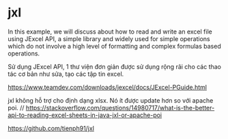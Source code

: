# jxl

In this example, we will discuss about how to read and write an excel file using JExcel API, 
a simple library and widely used for simple operations which do not involve a high level of formatting and complex formulas based 
operations.

Sử dụng JExcel API, 1 thư viện đơn giản được sử dụng rộng rãi cho các thao tác cơ bản như sửa, tạo các tập tin excel.

https://www.teamdev.com/downloads/jexcel/docs/JExcel-PGuide.html

jxl không hỗ trợ cho định dạng xlsx. Nó ít được update hơn so với apache poi.
// https://stackoverflow.com/questions/14980717/what-is-the-better-api-to-reading-excel-sheets-in-java-jxl-or-apache-poi

https://github.com/tienph91/jxl
